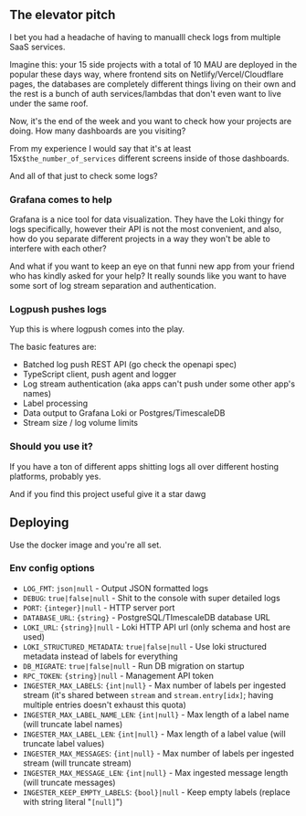 ## The elevator pitch

I bet you had a headache of having to manualll check logs from multiple SaaS services.

Imagine this: your 15 side projects with a total of 10 MAU are deployed in the popular these days way, where frontend
sits on Netlify/Vercel/Cloudflare pages, the databases are completely different things
living on their own and the rest is a bunch of auth services/lambdas that don't even want to live under the same roof.

Now, it's the end of the week and you want to check how your projects are doing. How many dashboards are you visiting?

From my experience I would say that it's at least 15x`$the_number_of_services` different screens inside of those dashboards.

And all of that just to check some logs?

### Grafana comes to help

Grafana is a nice tool for data visualization. They have the Loki thingy for logs specifically, however their API is not
the most convenient, and also, how do you separate different projects in a way they won't be able to interfere with each other?

And what if you want to keep an eye on that funni new app from your friend who has kindly asked for your help?
It really sounds like you want to have some sort of log stream separation and authentication.

### Logpush pushes logs

Yup this is where logpush comes into the play.

The basic features are:

- Batched log push REST API (go check the openapi spec)
- TypeScript client, push agent and logger
- Log stream authentication (aka apps can't push under some other app's names)
- Label processing
- Data output to Grafana Loki or Postgres/TimescaleDB
- Stream size / log volume limits

### Should you use it?

If you have a ton of different apps shitting logs all over different hosting platforms, probably yes.

And if you find this project useful give it a star dawg

## Deploying

Use the docker image and you're all set.

### Env config options

- `LOG_FMT`: `json|null` - Output JSON formatted logs
- `DEBUG`: `true|false|null` - Shit to the console with super detailed logs
- `PORT`: `{integer}|null` - HTTP server port
- `DATABASE_URL`: `{string}` - PostgreSQL/TImescaleDB database URL
- `LOKI_URL`: `{string}|null` - Loki HTTP API url (only schema and host are used)
- `LOKI_STRUCTURED_METADATA`: `true|false|null` - Use loki structured metadata instead of labels for everything
- `DB_MIGRATE`: `true|false|null` - Run DB migration on startup
- `RPC_TOKEN`: `{string}|null` - Management API token
- `INGESTER_MAX_LABELS`: `{int|null}` - Max number of labels per ingested stream (it's shared between `stream` and `stream.entry[idx]`; having multiple entries doesn't exhaust this quota)
- `INGESTER_MAX_LABEL_NAME_LEN`: `{int|null}` - Max length of a label name (will truncate label names)
- `INGESTER_MAX_LABEL_LEN`: `{int|null}` - Max length of a label value (will truncate label values)
- `INGESTER_MAX_MESSAGES`: `{int|null}` - Max number of labels per ingested stream (will truncate stream)
- `INGESTER_MAX_MESSAGE_LEN`: `{int|null}` - Max ingested message length (will truncate messages)
- `INGESTER_KEEP_EMPTY_LABELS`: `{bool}|null` - Keep empty labels (replace with string literal "`[null]`")
